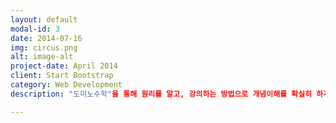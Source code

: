 ```yaml
---
layout: default
modal-id: 3
date: 2014-07-16
img: circus.png
alt: image-alt
project-date: April 2014
client: Start Bootstrap
category: Web Development
description: "도미노수학"을 통해 원리를 알고, 강의하는 방법으로 개념이해를 확실히 하게 돕습니다. 수학은 비슷한 문제를 많이 풀면 문제 푸는 속도는 향상됩니다. 하지만 생각하지 않고 푸는 문제는 습관과 매너리즘에 빠져 새로운 유형의 문제나 조금만 복잡한 문제를 접하면 어려움에 빠지게 됩니다. 개념을 확실히 이해하기 위해서는 스스로 알게 된 것을 자신의 언어를 통해 "설명"함으로 분명히 이해하게 됩니다.

---
```

